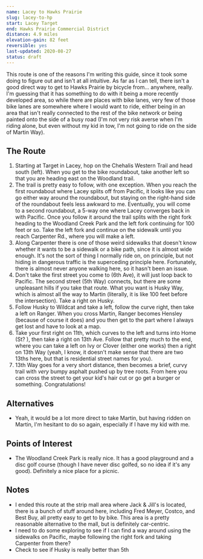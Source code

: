 ```yaml
---
name: Lacey to Hawks Prairie
slug: lacey-to-hp
start: Lacey Target
end: Hawks Prairie Commercial District
distance: 4.9 miles
elevation-gain: 82 feet
reversible: yes
last-updated: 2020-08-27
status: draft
---
```

This route is one of the reasons I'm writing this guide, since it took some doing to figure out and isn't at all intuitive. As far as I can tell, there isn't a good direct way to get to Hawks Prairie by bicycle from... anywhere, really. I'm guessing that it has something to do with it being a more recently developed area, so while there are places with bike lanes, very few of those bike lanes are somewhere where I would want to ride, either being in an area that isn't really connected to the rest of the bike network or being painted onto the side of a busy road (I'm not very risk averse when I'm riding alone, but even without my kid in tow, I'm not going to ride on the side of Martin Way).

## The Route
1.  Starting at Target in Lacey, hop on the Chehalis Western Trail and head south (left). When you get to the bike roundabout, take another left so that you are heading east on the Woodland trail.
2. The trail is pretty easy to follow, with one exception. When you reach the first roundabout where Lacey splits off from Pacific, it looks like you can go either way around the roundabout, but staying on the right-hand side of the roundabout feels less awkward to me. Eventually, you will come to a second roundabout, a 5-way one where Lacey converges back in with Pacific. Once you follow it around the trail splits with the right fork heading to the Woodland Creek Park and the left fork continuing for 100 feet or so. Take the left fork and continue on the sidewalk until you reach Carpenter Rd., where you will make a left.
3. Along Carpenter there is one of those weird sidewalks that doesn't know whether it wants to be a sidewalk or a bike path, since it is almost wide enough. It's not the sort of thing I normally ride on, on principle, but not hiding in dangerous traffic is the superceding principle here. Fortunately, there is almost never anyone walking here, so it hasn't been an issue.
4. Don't take the first street you come to (6th Ave), it will just loop back to Pacific. The second street (5th Way) connects, but there are some unpleasant hills if you take that route. What you want is Husky Way, which is almost all the way to Martin (literally, it is like 100 feet before the intersection). Take a right on Husky.
5. Follow Husky to Wildcat and take a left, follow the curve right, then take a left on Ranger. When you cross Martin, Ranger becomes Hensley (because of course it does) and you then get to the part where I always get lost and have to look at a map.
6. Take your first right on 11th, which curves to the left and turns into Home (St? ), then take a right on 13th Ave. Follow that pretty much to the end, where you can take a left on Ivy or Clover (either one works) then a right on 13th Way (yeah, I know, it doesn't make sense that there are two 13ths here, but that is residential street names for you).
7. 13th Way goes for a very short distance, then becomes a brief, curvy trail with *very* bumpy asphalt pushed up by tree roots. From here you can cross the street to get your kid's hair cut or go get a burger or something. Congratulations!

## Alternatives
* Yeah, it would be a lot more direct to take Martin, but having ridden on Martin, I'm hesitant to do so again, especially if I have my kid with me.

## Points of Interest
* The Woodland Creek Park is really nice. It has a good playground and a disc golf course (though I have never disc golfed, so no idea if it's any good). Definitely a nice place for a picnic.

## Notes
* I ended this route at the strip mall area where Jack & Jill's is located, there is a bunch of stuff around here, including Fred Meyer, Costco, and Best Buy, all pretty easy to get to by bike. This area is a pretty reasonable alternative to the mall, but is definitely car-centric.
* I need to do some exploring to see if I can find a way around using the sidewalks on Pacific, maybe following the right fork and taking Carpenter from there?
* Check to see if Husky is really better than 5th
